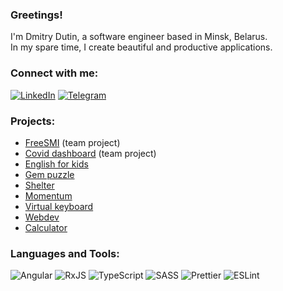 ### Greetings!

I'm Dmitry Dutin, a software engineer based in Minsk, Belarus.   
In my spare time, I create beautiful and productive applications.

### Connect with me:

[![LinkedIn](https://img.shields.io/badge/linkedin-%230077B5.svg?style=for-the-badge&logo=linkedin&logoColor=white)](https://www.linkedin.com/in/dmitrydutin/)
[![Telegram](https://img.shields.io/badge/Telegram-2CA5E0?style=for-the-badge&logo=telegram&logoColor=white)](https://t.me/dmitrydutin)

### Projects:
- [FreeSMI](https://freesmi.herokuapp.com/) (team project)
- [Covid dashboard](https://dev-covid-dashboard.netlify.app/) (team project)
- [English for kids](https://dmitrydutin-english-for-kids.netlify.app/)
- [Gem puzzle](https://dmitrydutin.github.io/dmitrydutin/gem-puzzle/dist/index.html)
- [Shelter](https://dmitrydutin.github.io/dmitrydutin/shelter/pages/main/main.html)
- [Momentum](https://dmitrydutin.github.io/dmitrydutin/momentum/)
- [Virtual keyboard](https://dmitrydutin.github.io/dmitrydutin/virtual-keyboard/)
- [Webdev](https://dmitrydutin.github.io/dmitrydutin/webdev/)
- [Calculator](https://dmitrydutin.github.io/dmitrydutin/calculator/)

### Languages and Tools:
![Angular](https://img.shields.io/badge/angular-%23DD0031.svg?style=for-the-badge&logo=angular&logoColor=white)
![RxJS](https://img.shields.io/badge/rxjs-%23B7178C.svg?style=for-the-badge&logo=reactivex&logoColor=white)
![TypeScript](https://img.shields.io/badge/typescript-%23007ACC.svg?style=for-the-badge&logo=typescript&logoColor=white)
![SASS](https://img.shields.io/badge/SASS-hotpink.svg?style=for-the-badge&logo=SASS&logoColor=white)
![Prettier](https://img.shields.io/badge/-Prettier-090909?style=for-the-badge&logo=Prettier)
![ESLint](https://img.shields.io/badge/ESLint-4B3263?style=for-the-badge&logo=eslint&logoColor=white) 
